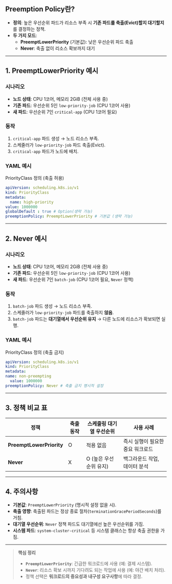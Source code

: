 ## Preemption Policy란?
- **정의**: 높은 우선순위 파드가 리소스 부족 시 **기존 파드를 축출(Evict)할지 대기할지**를 결정하는 정책.
- **두 가지 모드**:
  - **PreemptLowerPriority** (기본값): 낮은 우선순위 파드 축출
  - **Never**: 축출 없이 리소스 확보까지 대기

---

## 1. PreemptLowerPriority 예시

### 시나리오
- **노드 상태**: CPU 1코어, 메모리 2GiB (전체 사용 중)
- **기존 파드**: 우선순위 5인 `low-priority-job` (CPU 1코어 사용)
- **새 파드**: 우선순위 7인 `critical-app` (CPU 1코어 필요)

### 동작
1. `critical-app` 파드 생성 → 노드 리소스 부족.
2. 스케줄러가 `low-priority-job` 파드 축출(Evict).
3. `critical-app` 파드가 노드에 배치.

### YAML 예시
PriorityClass 정의 (축출 허용)
```yaml
apiVersion: scheduling.k8s.io/v1
kind: PriorityClass
metadata:
  name: high-priority
value: 1000000
globalDefault : true # Option(생략 가능)
preemptionPolicy: PreemptLowerPriority # 기본값 (생략 가능)
```


---

## 2. Never 예시

### 시나리오
- **노드 상태**: CPU 1코어, 메모리 2GiB (전체 사용 중)
- **기존 파드**: 우선순위 5인 `low-priority-job` (CPU 1코어 사용)
- **새 파드**: 우선순위 7인 `batch-job` (CPU 1코어 필요, `Never` 정책)

### 동작
1. `batch-job` 파드 생성 → 노드 리소스 부족.
2. 스케줄러가 `low-priority-job` 파드를 축출하지 **않음**.
3. `batch-job` 파드는 **대기열에서 우선순위 유지** → 다른 노드에 리소스가 확보되면 실행.

### YAML 예시
PriorityClass 정의 (축출 금지)
```yaml
apiVersion: scheduling.k8s.io/v1
kind: PriorityClass
metadata:
name: non-preempting
  value: 1000000
preemptionPolicy: Never # 축출 금지 명시적 설정
```

---

## 3. 정책 비교 표

| 정책                  | 축출 동작 | 스케줄링 대기열 우선순위 | 사용 사례                     |
|-----------------------|-----------|--------------------------|------------------------------|
| **PreemptLowerPriority** | O         | 적용 없음                | 즉시 실행이 필요한 중요 워크로드 |
| **Never**                | X         | O (높은 우선순위 유지)   | 백그라운드 작업, 데이터 분석   |

---

## 4. 주의사항
- **기본값**: `PreemptLowerPriority` (명시적 설정 없을 시).
- **축출 영향**: 축출된 파드는 정상 종료 절차(`terminationGracePeriodSeconds`)를 거침.
- **대기열 우선순위**: `Never` 정책 파드도 대기열에선 높은 우선순위를 가짐.
- **시스템 파드**: `system-cluster-critical` 등 시스템 클래스는 항상 축출 권한을 가짐.

---

> **핵심 정리**  
> - **`PreemptLowerPriority`**: 긴급한 워크로드에 사용 (예: 결제 시스템).  
> - **`Never`**: 리소스 확보 시까지 기다려도 되는 작업에 사용 (예: 야간 배치 처리).  
> - 정책 선택은 **워크로드의 중요성과 내구성 요구사항**에 따라 결정.
